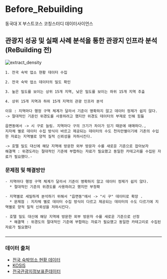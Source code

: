 # Before_Rebuilding
동국대 X 부스트코스 코칭스터디 데이터사이언스

## 관광지 성공 및 실패 사례 분석을 통한 관광지 인프라 분석(ReBuilding 전)
![extract_density](https://user-images.githubusercontent.com/73403038/129029282-b557ad0b-50e4-4536-8200-0249490789dd.png)
```
1. 전국 숙박 업소 현황 데이터 수집

2. 전국 숙박 업소 데이터의 밀도 확인

3. 높은 밀도를 보이는 상위 15개 지역, 낮은 밀도를 보이는 하위 15개 지역 추출

4. 상위 15개 지역과 하위 15개 지역의 관광 인프라 분석

이유 : 지역마다 행정 구역 체계가 달라서 기준이 명확하지 않고 데이터 정제가 쉽지 않다. 
-> 절대적인 기준인 위경도를 사용하려고 했지만 위경도 데이터의 부재로 인해 힘듦

읍면동에서 -> 시 구로 늘림. 지역마다 구의 크기가 차이가 있기 때문에 애매하다., 
지자체 별로 데이터 수집 방식이 바르고 제공되는 데이터의 수도 천차만별이기에 기존의 수입한 자료는 지역별로 양적 질적 신뢰성을 저하시킨다.

-> 호텔 밀도 대신에 해당 지역에 방문한 외부 방문자 수를 새로운 기준으로 잡아보자
해결책 : 위경도라는 절대적인 기준에 부합하는 자료가 필요했고 동일한 카테고리를 수집된 자료가 필요했다.-
```

### 문제점 및 해결방안
```
- 지역마다 행정 구역 체계가 달라서 기준이 명확하지 않고 데이터 정제가 쉽지 않다.
  * 절대적인 기준의 위경도를 사용하려고 했지만 부정확
    
- 지역별로 세밀하게 분석하기 위해서 "읍면동"에서 -> "시 구" 데이터로 확장 . 
  * 문제점 : 지자체 별로 데이터 수집 방식이 다르고 제공되는 데이터의 수도 다르기에 지역별로 양적 질적 신뢰성을 저하시킨다.
  
- 호텔 밀도 대신에 해당 지역에 방문한 외부 방문자 수를 새로운 기준으로 선정
  * 해결책 : 위경도의 절대적인 기준에 부합하는 자료가 필요했고 동일한 카테고리로 수집된 자료가 필요했다
```

###
-----------------------------------------------



### 데이터 출처
- [전국 숙박업소 현황 데이터](https://www.mcst.go.kr/kor/s_policy/dept/deptView.jsp?pCurrentPage=1&pType=05&pTab=01&pSeq=1462&pDataCD=0417000000&pSearchType=01&pSearchWord=%EC%88%99%EB%B0%95)
- [KOSIS](https://kosis.kr/statHtml/statHtml.do?orgId=210&tblId=DT_GRDP002&conn_path=I3)
- [전국관광지정보표준데이터](https://www.data.go.kr/data/15021141/standard.do)

